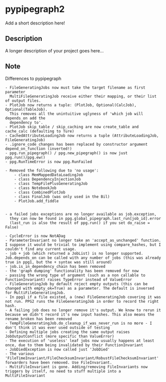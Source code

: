 # pypipegraph2


Add a short description here!


## Description

A longer description of your project goes here...


## Note

Differences to pypipegraph

	- FileGeneratingJobs now must take the target filename as first parameter
	  MultiFileGeneratingJob receive either their mapping, or their list of output files.
	- PlotJob now returns a tuple: (PlotJob, Optional(CalcJob), Optional(TableJob).
	  This removes all the unintuitive uglyness of 'which job will depends_on add the
	  dependency to'.
	- PlotJob skip_table / skip_caching are now create_table and cache_calc (defaulting to Ture)
	- CachedAttributeLoadingJob now returns a tuple (AttributeLoadingJob, FileGeneratingJob)
	- .ignore_code_changes has been replaced by constructor argument depend_on_function (inverted!)
	- ppg.run_pipegraph() / ppg.new_pipegraph() is now just ppg.run()/ppg.ew()
	- ppg.RunTimeError is now ppg.RunFailed

	- Removed the following due to 'no usage':
		- class MemMappedDataLoadingJob
		- class DependencyInjectionJob 
		- class TempFilePlusGeneratingJob 
		- class NotebookJob
		- class CombinedPlotJob
		- class FinalJob (was only used in the Bil)
		- PlotJob.add_fiddle

		
	- a failed jobs exceptions are no longer available as job.exception,
      they can now be found in ppg.global_pipegraph.last_run[job_id].error
	  (last_run is also the result of ppg.run() if you set do_raise = False)

	- CycleError is now NotADag
	- ParameterInvariant no longer take an 'accept_as_unchanged' function. I suppose it would be trivial to implement using compare_hashes, but I couldn't find any current usage.
	- job + job (which returned a JobList) is no longer supported. Job.depends_on can be called with any number of jobs (this was already true in ppg1, but the + syntax was still around)
	- job.is_in_dependency_chain has been removed
	- the 'graph dumping' functionality has been removed for now
	- passing the wrong type of argument (such as a non callable to FunctionInvariant) raises TypeError instead of ValueError
	- FileGeneratingJob by default reject empty outputs (this can be changed with empty_ok=True) as a parameter. The default is inversed for MultiFileGeneratingJob.
	- In ppg1 if a file existed, a (new) FileGeneratingJob covering it was not run. PPG2 runs the FileGeneratingJob in order to record the right hash.
	- A failing job does no longer remove it's output. We know to rerun it because we didn't record it's new input hashes. This also means the rename_broken has been removed
	- TempFileGeneratingJob.do_cleanup_if_was_never_run is no more - I don't think it was ever used outside of testing
	- Defining multiple jobs creating the same output raises JobOutputConflict (more specific than ValueError)
	- The execution of 'useless' leaf jobs now usually happens at least once, due to them being invalidated by their FunctionInvariant
	- JobDiedException is now called just 'JobDied'
	- The various 'FileTimeInvariant/FileChecksumInvariant/RobustFileChecksumInvariant' forwarders have been removed. Use FileInvariant.
	- MultiFileInvariant is gone. Adding/removing FileInvariants now triggers by itself, no need to stuff multiple into a MultiFileInvariant

